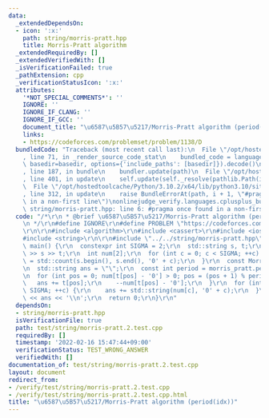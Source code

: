 ```yaml
---
data:
  _extendedDependsOn:
  - icon: ':x:'
    path: string/morris-pratt.hpp
    title: Morris-Pratt algorithm
  _extendedRequiredBy: []
  _extendedVerifiedWith: []
  _isVerificationFailed: true
  _pathExtension: cpp
  _verificationStatusIcon: ':x:'
  attributes:
    '*NOT_SPECIAL_COMMENTS*': ''
    IGNORE: ''
    IGNORE_IF_CLANG: ''
    IGNORE_IF_GCC: ''
    document_title: "\u6587\u5B57\u5217/Morris-Pratt algorithm (period(idx))"
    links:
    - https://codeforces.com/problemset/problem/1138/D
  bundledCode: "Traceback (most recent call last):\n  File \"/opt/hostedtoolcache/Python/3.10.2/x64/lib/python3.10/site-packages/onlinejudge_verify/documentation/build.py\"\
    , line 71, in _render_source_code_stat\n    bundled_code = language.bundle(stat.path,\
    \ basedir=basedir, options={'include_paths': [basedir]}).decode()\n  File \"/opt/hostedtoolcache/Python/3.10.2/x64/lib/python3.10/site-packages/onlinejudge_verify/languages/cplusplus.py\"\
    , line 187, in bundle\n    bundler.update(path)\n  File \"/opt/hostedtoolcache/Python/3.10.2/x64/lib/python3.10/site-packages/onlinejudge_verify/languages/cplusplus_bundle.py\"\
    , line 401, in update\n    self.update(self._resolve(pathlib.Path(included), included_from=path))\n\
    \  File \"/opt/hostedtoolcache/Python/3.10.2/x64/lib/python3.10/site-packages/onlinejudge_verify/languages/cplusplus_bundle.py\"\
    , line 312, in update\n    raise BundleErrorAt(path, i + 1, \"#pragma once found\
    \ in a non-first line\")\nonlinejudge_verify.languages.cplusplus_bundle.BundleErrorAt:\
    \ string/morris-pratt.hpp: line 6: #pragma once found in a non-first line\n"
  code: "/*\r\n * @brief \u6587\u5B57\u5217/Morris-Pratt algorithm (period(idx))\r\
    \n */\r\n#define IGNORE\r\n#define PROBLEM \"https://codeforces.com/problemset/problem/1138/D\"\
    \r\n\r\n#include <algorithm>\r\n#include <cassert>\r\n#include <iostream>\r\n\
    #include <string>\r\n\r\n#include \"../../string/morris-pratt.hpp\"\r\n\r\nint\
    \ main() {\r\n  constexpr int SIGMA = 2;\r\n  std::string s, t;\r\n  std::cin\
    \ >> s >> t;\r\n  int num[2];\r\n  for (int c = 0; c < SIGMA; ++c) {\r\n    num[c]\
    \ = std::count(s.begin(), s.end(), '0' + c);\r\n  }\r\n  const MorrisPratt morris_pratt(t);\r\
    \n  std::string ans = \"\";\r\n  const int period = morris_pratt.period(t.length());\r\
    \n  for (int pos = 0; num[t[pos] - '0'] > 0; pos = (pos + 1) % period) {\r\n \
    \   ans += t[pos];\r\n    --num[t[pos] - '0'];\r\n  }\r\n  for (int c = 0; c <\
    \ SIGMA; ++c) {\r\n    ans += std::string(num[c], '0' + c);\r\n  }\r\n  std::cout\
    \ << ans << '\\n';\r\n  return 0;\r\n}\r\n"
  dependsOn:
  - string/morris-pratt.hpp
  isVerificationFile: true
  path: test/string/morris-pratt.2.test.cpp
  requiredBy: []
  timestamp: '2022-02-16 15:47:44+09:00'
  verificationStatus: TEST_WRONG_ANSWER
  verifiedWith: []
documentation_of: test/string/morris-pratt.2.test.cpp
layout: document
redirect_from:
- /verify/test/string/morris-pratt.2.test.cpp
- /verify/test/string/morris-pratt.2.test.cpp.html
title: "\u6587\u5B57\u5217/Morris-Pratt algorithm (period(idx))"
---
```

